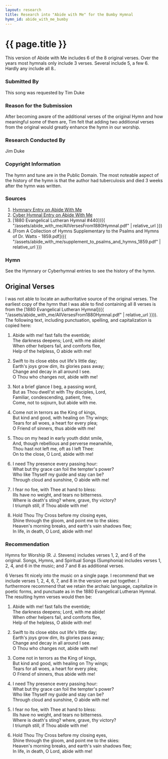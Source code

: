 ```yaml
---
layout: research
title: Research into "Abide with Me" for the Bumby Hymnal
hymn_id: abide_with_me_bumby
---
```

# {{ page.title }}
This version of Abide with Me includes 6 of the 8 original verses.  Over the years most hymnals only include 3 verses.  Several include 5, a few 6.  Hardly any include all 8..

### Submitted By

This song was requested by Tim Duke

### Reason for the Submission

After becoming aware of the additional verses of the original Hymn and how meaningful some of them are, Tim felt that adding two additional verses from the original would greatly enhance the hymn in our worship.

### Research Conducted By

Jim Duke

### Copyright Information

The hymn and tune are in the Public Domain.  The most noteable aspect of the history of the hymn is that the author had tuberculosis and died 3 weeks after the hymn was written.

### Sources

1. [Hymnary Entry on Abide With Me](http://www.hymnary.org/text/abide_with_me_fast_falls_the_eventide)
2. [Cyber Hymnal Entry on Abide With Me](http://www.hymntime.com/tch/htm/a/b/i/abidewme.htm)
3. [1880 Evangelical Lutheran Hymnal #440]({{ "/assets/abide_with_me/AllVersesFrom1880Hymnal.pdf" | relative_url }})
4. [From A Collection of Hymns Supplementary to the Psalms and Hymns of Dr. Watts - 1859.pdf]({{ "/assets/abide_with_me/supplement_to_psalms_and_hymns_1859.pdf" | relative_url }})

### Hymn

See the Hymnary or Cyberhymnal entries to see the history of the hymn.

## Original Verses

I was not able to locate an authoritative source of the original verses.  The earliest copy of the hymn that I was able to find containing all 8 verses is from the [1880 Evangelical Lutheran Hymnal]({{ "/assets/abide_with_me/AllVersesFrom1880Hymnal.pdf" | relative_url }})).  The following text, including punctuation, spelling, and capitalization is copied here:

1. Abide with me! fast falls the eventide;  
   The darkness deepens; Lord, with me abide!  
   When other helpers fail, and comforts flee,  
   Help of the helpless, O abide with me!

2. Swift to its close ebbs out life's little day;   
   Earth's joys grow dim, its glories pass away;  
   Change and decay in all around I see.  
   O Thou who changes not, abide with me!

3. Not a brief glance I beg, a passing word,  
   But as Thou dwell'st with Thy disciples, Lord,  
   Familiar, condescending, patient, free,  
   Come, not to sojourn, but abide with me.

4. Come not in terrors as the King of kings,  
   But kind and good, with healing on Thy wings;  
   Tears for all woes, a heart for every plea;  
   O Friend of sinners, thus abide with me!

5. Thou on my head in early youth didst smile,  
   And, though rebellious and perverse meanwhile,  
   Thou hast not left me, oft as I left Thee:  
   On to the close, O Lord, abide with me! 

6. I need Thy presence every passing hour:  
   What but thy grace can foil the tempter's power?  
   Who like Thyself my guide and stay can be?  
   Through cloud and sunshine, O abide with me!

7. I fear no foe, with Thee at hand to bless:  
   Ills have no weight, and tears no bitterness.  
   Where is death's sting? where, grave, thy victory?  
   I triumph still, if Thou abide with me!

8. Hold Thou Thy Cross before my closing eyes,  
   Shine through the gloom, and point me to the skies:  
   Heaven's morning breaks, and earth's vain shadows flee;  
   In life, in death, O Lord, abide with me!

### Recommendation

Hymns for Worship (R. J. Stevens) includes verses 1, 2, and 6 of the original.  Songs, Hymns, and Spiritual Songs (Sumphonia) includes verses 1, 2, 4, and 6 in the music; and 7 and 8 as additional verses.

6 Verses fit nicely into the music on a single page.  I recommend that we include verses 1, 2, 4, 6, 7, and 8 in the version we put together.  I furthermore recommend that we retain the archaic language, capitalize in poetic forms, and punctuate as in the 1880 Evangelical Lutheran Hymnal.  The resulting hymn verses would then be:

1. Abide with me! fast falls the eventide;  
   The darkness deepens; Lord, with me abide!  
   When other helpers fail, and comforts flee,  
   Help of the helpless, O abide with me!

2. Swift to its close ebbs out life's little day;   
   Earth's joys grow dim, its glories pass away;  
   Change and decay in all around I see.  
   O Thou who changes not, abide with me!

3. Come not in terrors as the King of kings,  
   But kind and good, with healing on Thy wings;  
   Tears for all woes, a heart for every plea;  
   O Friend of sinners, thus abide with me!

4. I need Thy presence every passing hour:  
   What but thy grace can foil the tempter's power?  
   Who like Thyself my guide and stay can be?  
   Through cloud and sunshine, O abide with me!

5. I fear no foe, with Thee at hand to bless:  
   Ills have no weight, and tears no bitterness.  
   Where is death's sting? where, grave, thy victory?  
   I triumph still, if Thou abide with me!

6. Hold Thou Thy Cross before my closing eyes,  
   Shine through the gloom, and point me to the skies:  
   Heaven's morning breaks, and earth's vain shadows flee;  
   In life, in death, O Lord, abide with me!
